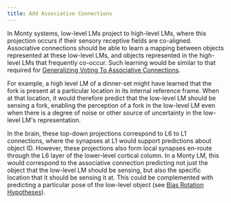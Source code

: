 ```yaml
---
title: Add Associative Connections
---
```


In Monty systems, low-level LMs project to high-level LMs, where this projection occurs if their sensory receptive fields are co-aligned. Associative connections should be able to learn a mapping between objects represented at these low-level LMs, and objects represented in the high-level LMs that frequently co-occur. Such learning would be similar to that required for [Generalizing Voting To Associative Connections](../voting-improvements/generalize-voting-to-associative-connections.md).

For example, a high level LM of a dinner-set might have learned that the fork is present at a particular location in its internal reference frame. When at that location, it would therefore predict that the low-level LM should be sensing a fork, enabling the perception of a fork in the low-level LM even when there is a degree of noise or other source of uncertainty in the low-level LM's representation.

In the brain, these top-down projections correspond to L6 to L1 connections, where the synapses at L1 would support predictions about object ID. However, these projections also form local synapses en-route through the L6 layer of the lower-level cortical column. In a Monty LM, this would correspond to the associative connection predicting not just the object that the low-level LM should be sensing, but also the specific location that it should be sensing it at. This could be complemented with predicting a particular pose of the low-level object (see [Bias Rotation Hypotheses](../learning-module-improvements/bias-rotation-hypotheses.md)).
